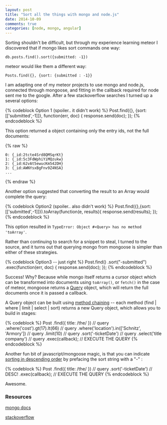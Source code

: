 ```yaml
---
layout: post
title: "Sort all the things with mongo and node.js"
date: 2014-10-09
comments: true
categories: [node, mongo, angular]
---
```


Sorting shouldn't be difficult, but through my experience learning meteor I discovered that if mongo likes sort commands one way:

`db.posts.find().sort({submitted: -1})`

meteor would like them a different way:

`Posts.find({}, {sort: {submitted : -1}}`

I am adapting one of my meteor projects to use mongo and node.js, connected through mongoose, and fitting in the callback required for node sent me to the google. After a few stackoverflow searches I turned up a several options:

{% codeblock Option 1 (spoiler.. it didn't work) %}
Post.find({}, {sort:[['submitted',-1]]}, function(err, doc) {
  response.send(doc);
});
{% endcodeblock %}

This option returned a object containing only the entry ids, not the full documents:

{% raw %}
```
0: {_id:2tcte4Srd8QMSqrKt}
1: {_id:5c3FdWphiYiMQzukw}
2: {_id:62vAt5ewucKm542DH}
3: {_id:AWNYsxBgFnv9Z4NSA}
...
```
{% endraw %}

Another option suggested that converting the result to an Array would complete the query:

{% codeblock Option2 (spoiler.. also didn't work) %}
Post.find({},{sort: [['submitted',-1]]}).toArray(function(e, results){
  response.send(results);
});
{% endcodeblock %}

This option resulted in `TypeError: Object #<Query> has no method 'toArray'`.

Rather than continuing to search for a snippet to steal, I turned to the source, and it turns out that querying mongo from mongoose is simpler than either of these strategies.

{% codeblock Option3 -- just right %}
Post.find()
  .sort("-submitted")
  .exec(function(err, doc) {
    response.send(doc);
  });
{% endcodeblock %}

Success! Why? Because while mongo itself returns a cursor object which can be transformed into documents using `toArray()`, or `fetch()` in the case of meteor, mongoose returns a [Query](http://mongoosejs.com/docs/queries.html) object, which will return the full documents once it is passed a callback.

A Query object can be built using [method chaining](https://github.com/LearnBoost/mongoose/blob/master/lib/query.js#L211-L216) --
 each method (find | where | limit | select | sort) returns a new Query object, which allows you to build in stages:

{% codeblock %}
Post
.find({ title: /the/ }) // query
.where('cost').gt(17).lt(66)  // query
.where('location').in(['Schnitz', 'Armory'])  // query
.limit(10)  // query
.sort('-ticketDate')  // query
.select('title company')  // query
.exec(callback);  // EXECUTE THE QUERY
{% endcodeblock %}

Another fun bit of javascript/mongoose magic, is that you can indicate [sorting in descending order](https://github.com/LearnBoost/mongoose/blob/master/lib/query.js#L1295-L1297
) by prefacing the sort string with a "-" :

{% codeblock %}
Post
.find({ title: /the/ }) // query
.sort('-ticketDate')  // DESC!
.exec(callback);  // EXECUTE THE QUERY
{% endcodeblock %}

Awesome.

### Resources
[mongo docs](http://docs.mongodb.org/manual/reference/operator/meta/orderby/)

[stackoverflow](http://stackoverflow.com/a/20859457)
